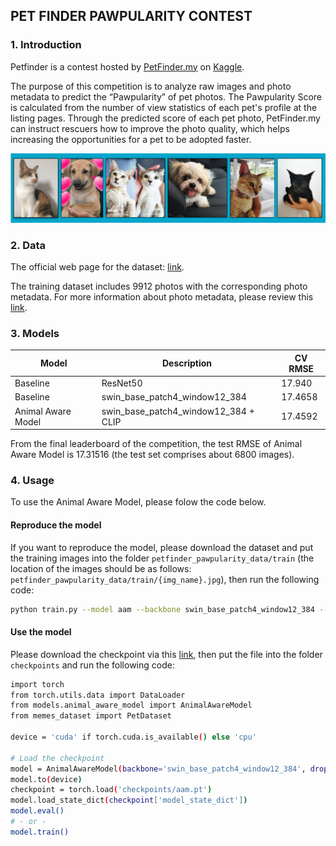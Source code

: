 ## PET FINDER PAWPULARITY CONTEST

### 1. Introduction
Petfinder is a contest hosted by [PetFinder.my](https://www.petfinder.my) on [Kaggle](https://www.kaggle.com/c/petfinder-pawpularity-score). 

The purpose of this competition is to analyze raw images and photo metadata to predict the “Pawpularity” of pet photos. The Pawpularity Score is calculated from the number of view statistics of each pet's profile at the listing pages. Through the predicted score of each pet photo, PetFinder.my can instruct rescuers how to improve the photo quality, which helps increasing the opportunities for a pet to be adopted faster. 

![Example](https://github.com/uyenhnp/PetFinder/blob/master/theme.png)

### 2. Data
The official web page for the dataset: [link](https://www.kaggle.com/c/petfinder-pawpularity-score/data).

The training dataset includes 9912 photos with the corresponding photo metadata. For more information about photo metadata, please review this [link](https://www.kaggle.com/c/petfinder-pawpularity-score/data?select=train). 

### 3. Models

| Model | Description | CV RMSE |
| ----------- | ----------- | ----------- |
| Baseline | ResNet50 | 17.940 |
| Baseline | swin_base_patch4_window12_384 | 17.4658 |
| Animal Aware Model |  swin_base_patch4_window12_384 + CLIP | 17.4592 |

From the final leaderboard of the competition, the test RMSE of Animal Aware Model is 17.31516 (the test set comprises about 6800 images).  

### 4. Usage
To use the Animal Aware Model, please folow the code below. 

#### Reproduce the model
If you want to reproduce the model, please download the dataset and put the training images into the folder `petfinder_pawpularity_data/train` (the location of the images should be as follows: `petfinder_pawpularity_data/train/{img_name}.jpg`), then run the following code:
```sh
python train.py --model aam --backbone swin_base_patch4_window12_384 --train_full --use_clip --use_animal_aware_embedding --epoch_decay 7
```

#### Use the model
Please download the checkpoint via this [link](https://drive.google.com/file/d/1qXwO5J-sKHB8Xtz8OR6TmnLiJDHXTGs3/view?usp=sharing), then put the file into the folder `checkpoints` and run the following code:  

```sh
import torch
from torch.utils.data import DataLoader
from models.animal_aware_model import AnimalAwareModel
from memes_dataset import PetDataset

device = 'cuda' if torch.cuda.is_available() else 'cpu'

# Load the checkpoint
model = AnimalAwareModel(backbone='swin_base_patch4_window12_384', drop=0.5, loss='BCE', use_embedding=True)
model.to(device)
checkpoint = torch.load('checkpoints/aam.pt')
model.load_state_dict(checkpoint['model_state_dict'])
model.eval()
# - or - 
model.train()
```